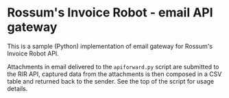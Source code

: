 Rossum's Invoice Robot - email API gateway
==========================================

This is a sample (Python) implementation of email gateway for
Rossum's Invoice Robot API.

Attachments in email delivered to the `apiforward.py` script are
submitted to the RIR API, captured data from the attachments is
then composed in a CSV table and returned back to the sender.
See the top of the script for usage details.
